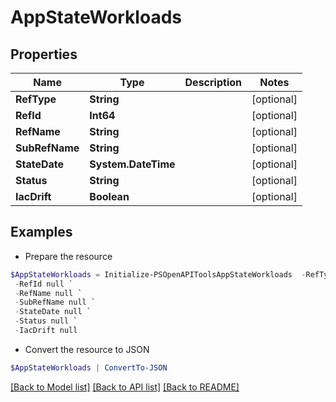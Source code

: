# AppStateWorkloads
## Properties

Name | Type | Description | Notes
------------ | ------------- | ------------- | -------------
**RefType** | **String** |  | [optional] 
**RefId** | **Int64** |  | [optional] 
**RefName** | **String** |  | [optional] 
**SubRefName** | **String** |  | [optional] 
**StateDate** | **System.DateTime** |  | [optional] 
**Status** | **String** |  | [optional] 
**IacDrift** | **Boolean** |  | [optional] 

## Examples

- Prepare the resource
```powershell
$AppStateWorkloads = Initialize-PSOpenAPIToolsAppStateWorkloads  -RefType null `
 -RefId null `
 -RefName null `
 -SubRefName null `
 -StateDate null `
 -Status null `
 -IacDrift null
```

- Convert the resource to JSON
```powershell
$AppStateWorkloads | ConvertTo-JSON
```

[[Back to Model list]](../README.md#documentation-for-models) [[Back to API list]](../README.md#documentation-for-api-endpoints) [[Back to README]](../README.md)


